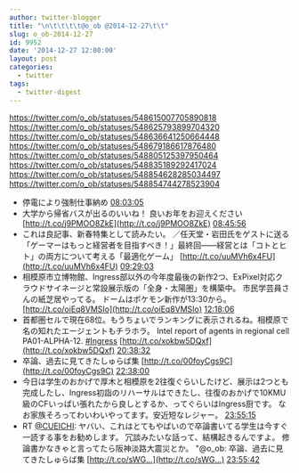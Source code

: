 ```yaml
---
author: twitter-blogger
title: "\n\t\t\t\t@o_ob @2014-12-27\t\t"
slug: o_ob-2014-12-27
id: 9952
date: '2014-12-27 12:00:00'
layout: post
categories:
  - twitter
tags:
  - twitter-digest
---
```


https://twitter.com/o_ob/statuses/548615007705890818 https://twitter.com/o_ob/statuses/548625793899704320 https://twitter.com/o_ob/statuses/548636641250664448 https://twitter.com/o_ob/statuses/548679186617876480 https://twitter.com/o_ob/statuses/548805125397950464 https://twitter.com/o_ob/statuses/548835189292417024 https://twitter.com/o_ob/statuses/548854628285034497 https://twitter.com/o_ob/statuses/548854744278523904  

*   停電により強制仕事納め [08:03:05](https://twitter.com/o_ob/statuses/548615007705890818)
*   大学から帰省バスが出るのいいね！ 良いお年をお迎えください [http://t.co/j9PMOO8ZkE](http://t.co/j9PMOO8ZkE) [08:45:56](https://twitter.com/o_ob/statuses/548625793899704320)
*   これは良記事、新春特集として読みたい。 ／任天堂・岩田氏をゲストに送る「ゲーマーはもっと経営者を目指すべき！」最終回――経営とは「コトとヒト」の両方について考える「最適化ゲーム」 [http://t.co/uuMVh6x4FU](http://t.co/uuMVh6x4FU) [09:29:03](https://twitter.com/o_ob/statuses/548636641250664448)
*   相模原市立博物館、Ingress部以外の今年度最後の新作2つ、ExPixel対応クラウドサイネージと常設展示版の「全身・太陽圏」を構築中。 市民学芸員さんの紙芝居やってる。 ドームはポケモン新作が13:30から。 [http://t.co/oiEq8VMSIo](http://t.co/oiEq8VMSIo) [12:18:06](https://twitter.com/o_ob/statuses/548679186617876480)
*   首都圏セルで現在68位。もうちょいでランキングに表示されるね。相模原で名の知れたエージェントもチラホラ。 Intel report of agents in regional cell PA01-ALPHA-12\. [#Ingress](https://twitter.com/search?q=%23Ingress&src=hash) [http://t.co/xokbw5DQxf](http://t.co/xokbw5DQxf) [20:38:32](https://twitter.com/o_ob/statuses/548805125397950464)
*   卒論、過去に見てきたしゅらば集 [http://t.co/00foyCgs9C](http://t.co/00foyCgs9C) [22:38:00](https://twitter.com/o_ob/statuses/548835189292417024)
*   今日は学生のおかげで厚木と相模原を2往復ぐらいしたけど、展示は2つとも完成したし、Ingress初詣のリハーサルはできたし、往復のおかげで10KMU級のCFいっぱい張れたから良しとするか、ってぐらいはIngress厨です。 なお家族そろってわいわいやってます。安近短なレジャー。 [23:55:15](https://twitter.com/o_ob/statuses/548854628285034497)
*   RT [@CUEICHI](https://twitter.com/CUEICHI): ヤバい、これはとてもやばいので卒論書いてる学生は今すぐ一読する事をお勧めします。 冗談みたいな話って、結構起きるんですよ。 修論書かなきゃと言ってたら阪神淡路大震災とか。 "@o_ob: 卒論、過去に見てきたしゅらば集 [http://t.co/sWG…](http://t.co/sWG…) [23:55:42](https://twitter.com/o_ob/statuses/548854744278523904)